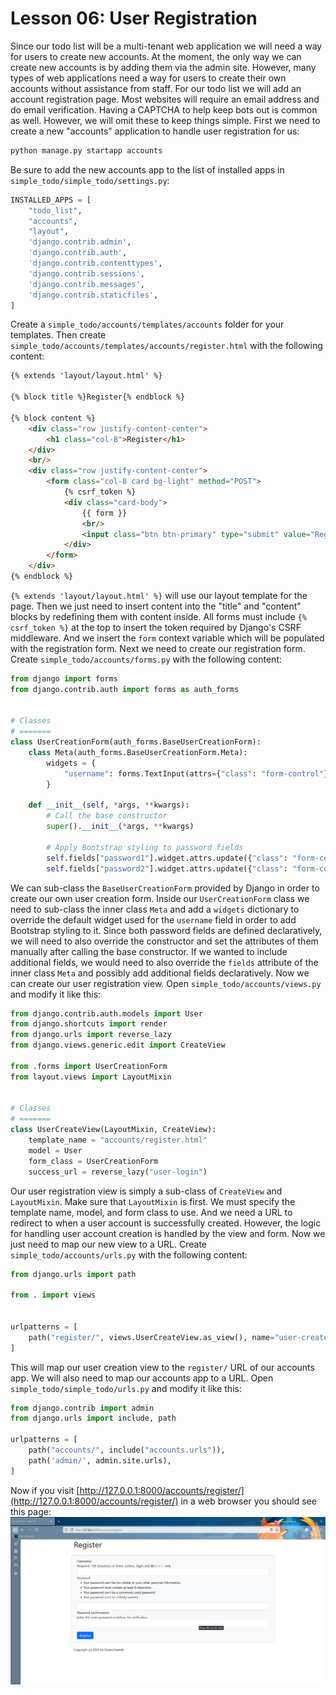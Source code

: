 # Lesson 06: User Registration

Since our todo list will be a multi-tenant web application we will need a way for users to create new accounts. At the moment, the only way we can create new accounts is by adding them via the admin site. However, many types of web applications need a way for users to create their own accounts without assistance from staff. For our todo list we will add an account registration page. Most websites will require an email address and do email verification. Having a CAPTCHA to help keep bots out is common as well. However, we will omit these to keep things simple. First we need to create a new "accounts" application to handle user registration for us:
```sh
python manage.py startapp accounts
```

Be sure to add the new accounts app to the list of installed apps in `simple_todo/simple_todo/settings.py`:
```python
INSTALLED_APPS = [
    "todo_list",
    "accounts",
    "layout",
    'django.contrib.admin',
    'django.contrib.auth',
    'django.contrib.contenttypes',
    'django.contrib.sessions',
    'django.contrib.messages',
    'django.contrib.staticfiles',
]
```

Create a `simple_todo/accounts/templates/accounts` folder for your templates. Then create `simple_todo/accounts/templates/accounts/register.html` with the following content:
```html
{% extends 'layout/layout.html' %}

{% block title %}Register{% endblock %}

{% block content %}
    <div class="row justify-content-center">
        <h1 class="col-8">Register</h1>
    </div>
    <br/>
    <div class="row justify-content-center">
        <form class="col-8 card bg-light" method="POST">
            {% csrf_token %}
            <div class="card-body">
                {{ form }}
                <br/>
                <input class="btn btn-primary" type="submit" value="Register"/>
            </div>
        </form>
    </div>
{% endblock %}
```

`{% extends 'layout/layout.html' %}` will use our layout template for the page. Then we just need to insert content into the "title" and "content" blocks by redefining them with content inside. All forms must include `{% csrf_token %}` at the top to insert the token required by Django's CSRF middleware. And we insert the `form` context variable which will be populated with the registration form. Next we need to create our registration form. Create `simple_todo/accounts/forms.py` with the following content:
```python
from django import forms
from django.contrib.auth import forms as auth_forms


# Classes
# =======
class UserCreationForm(auth_forms.BaseUserCreationForm):
    class Meta(auth_forms.BaseUserCreationForm.Meta):
        widgets = {
            "username": forms.TextInput(attrs={"class": "form-control"})
        }

    def __init__(self, *args, **kwargs):
        # Call the base constructor
        super().__init__(*args, **kwargs)

        # Apply Bootstrap styling to password fields
        self.fields["password1"].widget.attrs.update({"class": "form-control"})
        self.fields["password2"].widget.attrs.update({"class": "form-control"})
```

We can sub-class the `BaseUserCreationForm` provided by Django in order to create our own user creation form. Inside our `UserCreationForm` class we need to sub-class the inner class `Meta` and add a `widgets` dictionary to override the default widget used for the `username` field in order to add Bootstrap styling to it. Since both password fields are defined declaratively, we will need to also override the constructor and set the attributes of them manually after calling the base constructor. If we wanted to include additional fields, we would need to also override the `fields` attribute of the inner class `Meta` and possibly add additional fields declaratively. Now we can create our user registration view. Open `simple_todo/accounts/views.py` and modify it like this:
```python
from django.contrib.auth.models import User
from django.shortcuts import render
from django.urls import reverse_lazy
from django.views.generic.edit import CreateView

from .forms import UserCreationForm
from layout.views import LayoutMixin


# Classes
# =======
class UserCreateView(LayoutMixin, CreateView):
    template_name = "accounts/register.html"
    model = User
    form_class = UserCreationForm
    success_url = reverse_lazy("user-login")
```

Our user registration view is simply a sub-class of `CreateView` and `LayoutMixin`. Make sure that `LayoutMixin` is first. We must specify the template name, model, and form class to use. And we need a URL to redirect to when a user account is successfully created. However, the logic for handling user account creation is handled by the view and form. Now we just need to map our new view to a URL. Create `simple_todo/accounts/urls.py` with the following content:
```python
from django.urls import path

from . import views


urlpatterns = [
    path("register/", views.UserCreateView.as_view(), name="user-create")
]
```

This will map our user creation view to the `register/` URL of our accounts app. We will also need to map our accounts app to a URL. Open `simple_todo/simple_todo/urls.py` and modify it like this:
```python
from django.contrib import admin
from django.urls import include, path

urlpatterns = [
    path("accounts/", include("accounts.urls")),
    path('admin/', admin.site.urls),
]
```

Now if you visit [http://127.0.0.1:8000/accounts/register/](http://127.0.0.1:8000/accounts/register/) in a web browser you should see this page:
![user registration page](https://github.com/DylanCheetah/simple-todo/blob/main/lessons/screenshots/09-user_registation.png?raw=true)
